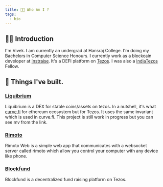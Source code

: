 ```yaml
---
title: 👨‍🏭 Who Am I ?
tags:
  - bio
---
```


## 👨‍🏭 Introduction

I'm Vivek. I am currently an undergrad at Hansraj College. I'm doing my Bachelors in Computer Science Honours. I currently work as a blockcain developer at [Instraise](https://instaraise.io). It's a DEFI platform on [Tezos](https://tezos.com). I was also a [IndiaTezos](https://twitter.com/indiatezos) Fellow.

## 👷 Things I've built.

### [Liquibrium](https://liquibrium.netlify.app/)

Liquibrium is a DEX for stable coins/assets on tezos. In a nutshell, it's what [curve.fi](https://curve.fi) for ethereum ecosystem but for Tezos. It uses the same invariant which is used in curve.fi. This project is still work in progress but you can see mv from the link.

### [Rimoto](https://github.com/rimoto)

Rimoto Web is a simple web app that communicates with a websocket server called rimoto which allow you control your computer with any device like phone.

### [Blockfund](http://blockfund.biz)

Blockfund is a decentralized fund raising platform on Tezos.
